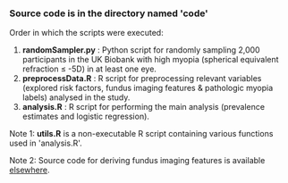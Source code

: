 ### Source code is in the directory named 'code'

Order in which the scripts were executed: 
1. **randomSampler.py** : Python script for randomly sampling 2,000 participants in the UK Biobank with high myopia (spherical equivalent refraction ≤ -5D) in at least one eye.
2. **preprocessData.R** : R script for preprocessing relevant variables (explored risk factors, fundus imaging features & pathologic myopia labels) analysed in the study.
3. **analysis.R**       : R script for performing the main analysis (prevalence estimates and logistic regression).

Note 1: **utils.R** is a non-executable R script containing various functions used in 'analysis.R'.

Note 2: Source code for deriving fundus imaging features is available [elsewhere](https://github.com/fyii200/MyopiaRetinalFeatures).

